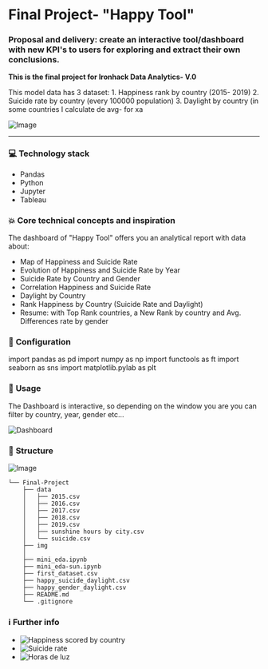 # Final Project- "Happy Tool"



### Proposal and delivery: create an interactive tool/dashboard with new KPI's to users for exploring and extract their own conclusions.

**This is the final project for Ironhack Data Analytics- V.0**

This model data has 3 dataset:
    1. Happiness rank by country (2015- 2019)
    2. Suicide rate by country (every 100000 population)
    3. Daylight by country (in some countries I calculate de avg- for xa

   ![Image](emoticon-cara-sonriente-graffiti-rociado-aislado-sobre-fondo-blanco-ilustracion-vectorial_36380-425.webp)

---

### :computer: **Technology stack**
- Pandas
- Python
- Jupyter
- Tableau

### :boom: **Core technical concepts and inspiration**
The dashboard of "Happy Tool" offers you an analytical report with data about:

- Map of Happiness and Suicide Rate
- Evolution of Happiness and Suicide Rate by Year
- Suicide Rate by Country and Gender
- Correlation Happiness and Suicide Rate
- Daylight by Country
- Rank Happiness by Country (Suicide Rate and Daylight)
- Resume: with Top Rank countries, a New Rank by country and Avg. Differences rate by gender


### :wrench: **Configuration**
import pandas as pd
import numpy as np
import functools as ft
import seaborn as sns
import matplotlib.pylab as plt

### :see_no_evil: **Usage**

The Dashboard is interactive, so depending on the window you are you can filter by country, year, gender etc...

![Dashboard](https://public.tableau.com/app/profile/halima8505/viz/HappyToolPresentation/HappyTool?publish=yes)



### :file_folder: **Structure**


![Image](architecture)


```
└── Final-Project
    ├── data
    │   ├── 2015.csv
    │   ├── 2016.csv
    │   ├── 2017.csv
    │   ├── 2018.csv
    │   ├── 2019.csv
    │   ├── sunshine hours by city.csv
    │   └── suicide.csv
    ├── img
    │
    ├── mini_eda.ipynb
    ├── mini_eda-sun.ipynb
    ├── first_dataset.csv
    ├── happy_suicide_daylight.csv
    ├── happy_gender_daylight.csv
    ├── README.md
    └── .gitignore
``` 

### :information_source: **Further info**
- ![Happiness scored by country](https://www.kaggle.com/datasets/unsdsn/world-happiness)
- ![Suicide rate](https://www.who.int/data/gho/data/themes/mental-health/suicide-rates)
- ![Horas de luz](https://www.kaggle.com/datasets/prasertk/sunshine-duration-by-city?resource=download)

